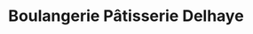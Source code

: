---
title: "Boulangerie Pâtisserie Delhaye"
url: /le-cateau-cambresis/boulangerie-patisserie-delhaye/
shop: Bäckerei
---
